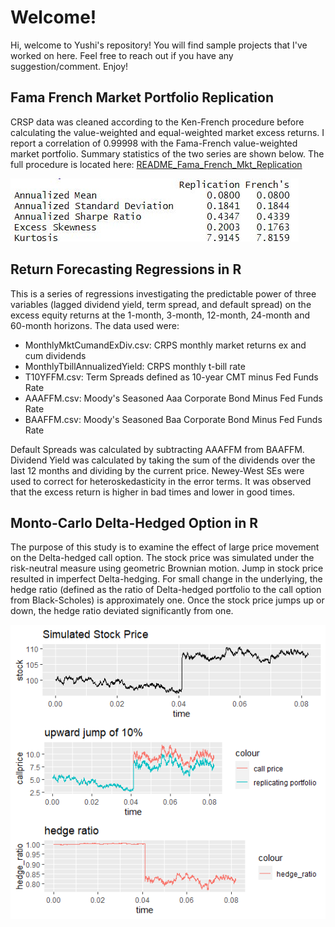 # Welcome! 
Hi, welcome to Yushi's repository! You will find sample projects that I've worked on here. Feel free to reach out if you have any suggestion/comment. Enjoy! 


## Fama French Market Portfolio Replication
CRSP data was cleaned according to the Ken-French procedure before calculating the value-weighted and equal-weighted market excess returns. I report a correlation of 0.99998 with the Fama-French value-weighted market portfolio. Summary statistics of the two series are shown below. The full procedure is located here: [README_Fama_French_Mkt_Replication](https://github.com/globalize9/Yushi-Wei/blob/master/README_Fama_French_Mkt_Replication.pdf)

![Fama-French VWRETD Replication Summary Statistics](https://github.com/globalize9/Yushi-Wei/blob/master/Images/Fama_French_Mkt_Replication_Summary_Table.jpg)
 
## Return Forecasting Regressions in R
This is a series of regressions investigating the predictable power of three variables (lagged dividend yield, term spread, and default spread) on the excess equity returns at the 1-month, 3-month, 12-month, 24-month and 60-month horizons. The data used were:
 - MonthlyMktCumandExDiv.csv: CRPS monthly market returns ex and cum dividends
 - MonthlyTbillAnnualizedYield: CRPS monthly t-bill rate
 - T10YFFM.csv: Term Spreads defined as 10-year CMT minus Fed Funds Rate 
 - AAAFFM.csv: Moody's Seasoned Aaa Corporate Bond Minus Fed Funds Rate
 - BAAFFM.csv: Moody's Seasoned Baa Corporate Bond Minus Fed Funds Rate

Default Spreads was calculated by subtracting AAAFFM from BAAFFM.
Dividend Yield was calculated by taking the sum of the dividends over the last 12 months and dividing by the current price.
Newey-West SEs were used to correct for heteroskedasticity in the error terms.
It was observed that the excess return is higher in bad times and lower in good times. 

## Monto-Carlo Delta-Hedged Option in R
The purpose of this study is to examine the effect of large price movement on the Delta-hedged call option. The stock price was simulated under the risk-neutral measure using geometric Brownian motion. Jump in stock price resulted in imperfect Delta-hedging. For small change in the underlying, the hedge ratio (defined as the ratio of Delta-hedged portfolio to the call option from Black-Scholes) is approximately one. Once the stock price jumps up or down, the hedge ratio deviated significantly from one. 

![Sample Simulation](https://github.com/globalize9/Yushi-Wei/blob/master/Images/Delta_Hedge_Upward_Jump10.png)

